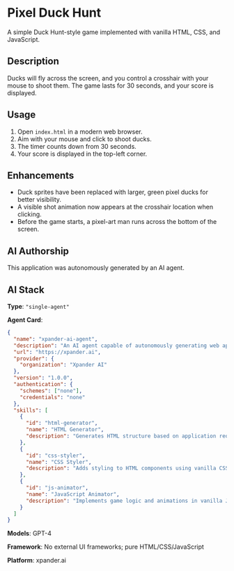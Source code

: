 # Pixel Duck Hunt

A simple Duck Hunt-style game implemented with vanilla HTML, CSS, and JavaScript.

## Description

Ducks will fly across the screen, and you control a crosshair with your mouse to shoot them. The game lasts for 30 seconds, and your score is displayed.

## Usage

1. Open `index.html` in a modern web browser.
2. Aim with your mouse and click to shoot ducks.
3. The timer counts down from 30 seconds.
4. Your score is displayed in the top-left corner.

## Enhancements

- Duck sprites have been replaced with larger, green pixel ducks for better visibility.
- A visible shot animation now appears at the crosshair location when clicking.
- Before the game starts, a pixel-art man runs across the bottom of the screen.

## AI Authorship

This application was autonomously generated by an AI agent.

## AI Stack

**Type**: `"single-agent"`

**Agent Card**:
```json
{
  "name": "xpander-ai-agent",
  "description": "An AI agent capable of autonomously generating web applications",
  "url": "https://xpander.ai",
  "provider": {
    "organization": "Xpander AI"
  },
  "version": "1.0.0",
  "authentication": {
    "schemes": ["none"],
    "credentials": "none"
  },
  "skills": [
    {
      "id": "html-generator",
      "name": "HTML Generator",
      "description": "Generates HTML structure based on application requirements"
    },
    {
      "id": "css-styler",
      "name": "CSS Styler",
      "description": "Adds styling to HTML components using vanilla CSS"
    },
    {
      "id": "js-animator",
      "name": "JavaScript Animator",
      "description": "Implements game logic and animations in vanilla JavaScript"
    }
  ]
}
```

**Models**: GPT-4

**Framework**: No external UI frameworks; pure HTML/CSS/JavaScript

**Platform**: xpander.ai